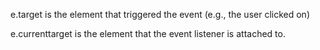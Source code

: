 e.target is the element that triggered the event (e.g., the user clicked on)

e.currenttarget is the element that the event listener is attached to.
